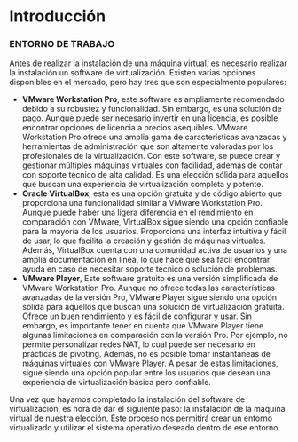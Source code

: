 # Introducción

### ENTORNO DE TRABAJO

Antes de realizar la instalación de una máquina virtual, es necesario realizar la instalación un software de virtualización. Existen varias opciones disponibles en el mercado, pero hay tres que son especialmente populares:&#x20;

* **VMware Workstation Pro**, este software es ampliamente recomendado debido a su robustez y funcionalidad. Sin embargo, es una solución de pago. Aunque puede ser necesario invertir en una licencia, es posible encontrar opciones de licencia a precios asequibles. VMware Workstation Pro ofrece una amplia gama de características avanzadas y herramientas de administración que son altamente valoradas por los profesionales de la virtualización. Con este software, se puede crear y gestionar múltiples máquinas virtuales con facilidad, además de contar con soporte técnico de alta calidad. Es una elección sólida para aquellos que buscan una experiencia de virtualización completa y potente.
* **Oracle VirtualBox**, esta es una opción gratuita y de código abierto que proporciona una funcionalidad similar a VMware Workstation Pro. Aunque puede haber una ligera diferencia en el rendimiento en comparación con VMware, VirtualBox sigue siendo una opción confiable para la mayoría de los usuarios. Proporciona una interfaz intuitiva y fácil de usar, lo que facilita la creación y gestión de máquinas virtuales. Además, VirtualBox cuenta con una comunidad activa de usuarios y una amplia documentación en línea, lo que hace que sea fácil encontrar ayuda en caso de necesitar soporte técnico o solución de problemas.
* **VMware Player**, Este software gratuito es una versión simplificada de VMware Workstation Pro. Aunque no ofrece todas las características avanzadas de la versión Pro, VMware Player sigue siendo una opción sólida para aquellos que buscan una solución de virtualización gratuita. Ofrece un buen rendimiento y es fácil de configurar y usar. Sin embargo, es importante tener en cuenta que VMware Player tiene algunas limitaciones en comparación con la versión Pro. Por ejemplo, no permite personalizar redes NAT, lo cual puede ser necesario en prácticas de pivoting. Además, no es posible tomar instantáneas de máquinas virtuales con VMware Player. A pesar de estas limitaciones, sigue siendo una opción popular entre los usuarios que desean una experiencia de virtualización básica pero confiable.

Una vez que hayamos completado la instalación del software de virtualización, es hora de dar el siguiente paso: la instalación de la máquina virtual de nuestra elección. Este proceso nos permitirá crear un entorno virtualizado y utilizar el sistema operativo deseado dentro de ese entorno.
